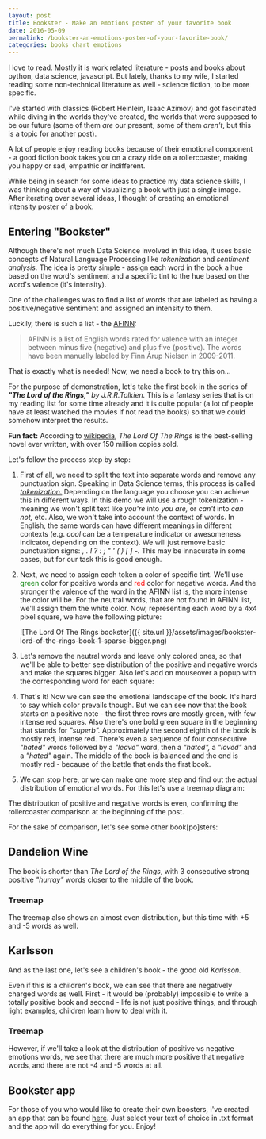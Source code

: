 ```yaml
---
layout: post
title: Bookster - Make an emotions poster of your favorite book
date: 2016-05-09
permalink: /bookster-an-emotions-poster-of-your-favorite-book/
categories: books chart emotions
---
```


I love to read. Mostly it is work related literature - posts and books about python, data science, javascript. But lately, thanks to my wife, I started reading some non-technical literature as well - science fiction, to be more specific. 

I've started with classics (Robert Heinlein, Isaac Azimov) and got fascinated while diving in the worlds they've created, the worlds that were supposed to be our future (some of them *are* our present, some of them *aren't*, but this is a topic for another post).

A lot of people enjoy reading books because of their emotional component - a good fiction book takes you on a crazy ride on a rollercoaster, making you happy or sad, empathic or indifferent.

While being in search for some ideas to practice my data science skills, I was thinking about a way of visualizing a book with just a single image. After iterating over several ideas, I thought of creating an emotional intensity poster of a book.

## Entering "Bookster"

Although there's not much Data Science involved in this idea, it uses basic concepts of Natural Language Processing like *tokenization* and *sentiment analysis.* The idea is pretty simple - assign each word in the book a hue based on the word's sentiment and a specific tint to the hue based on the word's valence (it's intensity).

One of the challenges was to find a list of words that are labeled as having a positive/negative sentiment and assigned an intensity to them.

Luckily, there is such a list - the [AFINN](http://www2.imm.dtu.dk/pubdb/views/publication_details.php?id=6010):

>AFINN is a list of English words rated for valence with an integer
between minus five (negative) and plus five (positive). The words have
been manually labeled by Finn Årup Nielsen in 2009-2011.

That is exactly what is needed! Now, we need a book to try this on...

For the purpose of demonstration, let's take the first book in the series of _**"The Lord of the Rings,"** by J.R.R.Tolkien._ This is a fantasy series that is on my reading list for some time already and it is quite popular (a lot of people have at least watched the movies if not read the books) so that we could somehow interpret the results. 

**Fun fact:** According to [wikipedia](https://en.wikipedia.org/wiki/List_of_best-selling_books#List_of_best-selling_single-volume_books), _The Lord Of The Rings_ is the best-selling novel ever written, with over 150 million copies sold.

Let's follow the process step by step:

 1. First of all, we need to split the text into separate words and remove any punctuation sign. Speaking in Data Science terms, this process is called [_tokenization._](https://en.wikipedia.org/wiki/Tokenization_%28lexical_analysis%29) Depending on the language you choose you can achieve this in different ways. In this demo we will use a rough tokenization - meaning we won't split text like *you're* into *you are,* or *can't* into *can not,* etc. Also, we won't take into account the context of words. In English, the same words can have different meanings in different contexts (e.g. _cool_ can be a temperature indicator or awesomeness indicator, depending on the context). We will just remove basic punctuation signs: *, . ! ? : ; " ' ( ) [ ] -.*  This may be innacurate in some cases, but for our task this is good enough.
 2. Next, we need to assign each token a color of specific tint. We'll use <span style="color:green;">green</span> color for positive words and <span style="color:red;">red</span> color for negative words. And the stronger the valence of the word in the AFINN list is, the more intense the color will be. For the neutral words, that are not found in AFINN list, we'll assign them the white color. Now, representing each word by a 4x4 pixel square, we have the following picture:

    ![The Lord Of The Rings bookster]({{ site.url }}/assets/images/bookster-lord-of-the-rings-book-1-sparse-bigger.png)

 3. Let's remove the neutral words and leave only colored ones, so that we'll be able to better see distribution of the positive and negative words and make the squares bigger. Also let's add on mouseover a popup with the corresponding word for each square:

    <div id="lotr-book1-bookster" class="bookster-wrapper"></div>

 4. That's it! Now we can see the emotional landscape of the book. It's hard to say which color prevails though. But we can see now that the book starts on a positive note - the first three rows are mostly green, with few intense red squares. Also there's one bold green square in the beginning that stands for *"superb".* Approximately the second eighth of the book is mostly red, intense red. There's even a sequence of four consecutive *"hated"* words followed by a *"leave"* word, then a *"hated",* a *"loved"* and a *"hated"* again. The middle of the book is balanced and the end is mostly red - because of the battle that ends the first book.
 5. We can stop here, or we can make one more step and find out the actual distribution of emotional words. For this let's use a treemap diagram:
 
     <div id="lotr-book1-treemap"></div>
 
 The distribution of positive and negative words is even, confirming the rollercoaster comparison at the beginning of the post.

 For the sake of comparison, let's see some other book[po]sters:

## Dandelion Wine

<div id="dandelion-wine-bookster" class="bookster-wrapper"></div>

The book is shorter than _The Lord of the Rings_, with 3 consecutive strong positive _"hurray"_ words closer to the middle of the book.

### Treemap

<div id="dandelion-wine-treemap"></div>

The treemap also shows an almost even distribution, but this time with +5 and -5 words as well.

## Karlsson

And as the last one, let's see a children's book - the good old _Karlsson._

<div id="karlson-bookster" class="bookster-wrapper"></div>

Even if this is a children's book, we can see that there are negatively charged words as well. First - it would be (probably) impossible to write a totally positive book and second - life is not just positive things, and through light examples, children learn how to deal with it.

### Treemap

<div id="karlson-treemap"></div>

However, if we'll take a look at the distribution of positive vs negative emotions words, we see that there are much more positive that negative words, and there are not -4 and -5 words at all.

## Bookster app

For those of you who would like to create their own boosters, I've created an app that can be found [here](/bookster). Just select your text of choice in .txt format and the app will do everything for you. Enjoy!

<script src="//d3js.org/d3.v3.min.js" charset="utf-8"></script>
<script type="text/javascript" src="{{ site.url }}/assets/javascripts/bookster/bookster.js"></script>
<script type="text/javascript" src="{{ site.url }}/assets/javascripts/bookster/bookster-post.js"></script>
<!--<script type="text/javascript" src="{{ site.url }}/assets/javascripts/bookster-treemap.js"></script>-->
